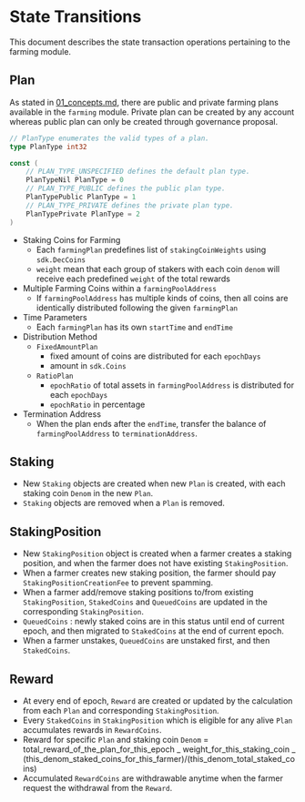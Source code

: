<!-- order: 3 -->

 # State Transitions

This document describes the state transaction operations pertaining to the farming module.

## Plan

As stated in [01_concepts.md](01_concepts.md), there are public and private farming plans available in the `farming` module. Private plan can be created by any account whereas public plan can only be created through governance proposal.

```go
// PlanType enumerates the valid types of a plan.
type PlanType int32

const (
    // PLAN_TYPE_UNSPECIFIED defines the default plan type.
    PlanTypeNil PlanType = 0
    // PLAN_TYPE_PUBLIC defines the public plan type.
    PlanTypePublic PlanType = 1
    // PLAN_TYPE_PRIVATE defines the private plan type.
    PlanTypePrivate PlanType = 2
)
```

- Staking Coins for Farming
  - Each `farmingPlan` predefines list of `stakingCoinWeights` using `sdk.DecCoins`
  - `weight` mean that each group of stakers with each coin `denom` will receive each predefined `weight` of the total rewards
- Multiple Farming Coins within a `farmingPoolAddress`
  - If `farmingPoolAddress` has multiple kinds of coins, then all coins are identically distributed following the given `farmingPlan`
- Time Parameters
  - Each `farmingPlan` has its own `startTime` and `endTime`
- Distribution Method
  - `FixedAmountPlan`
    - fixed amount of coins are distributed for each `epochDays`
    - amount in `sdk.Coins`
  - `RatioPlan`
    - `epochRatio` of total assets in `farmingPoolAddress` is distributed for each `epochDays`
    - `epochRatio` in percentage
- Termination Address
  - When the plan ends after the `endTime`, transfer the balance of `farmingPoolAddress` to `terminationAddress`.

## Staking

- New `Staking` objects are created when new `Plan` is created, with each staking coin `Denom` in the new `Plan`.
- `Staking` objects are removed when a `Plan` is removed.

## StakingPosition

- New `StakingPosition` object is created when a farmer creates a staking position, and when the farmer does not have existing `StakingPosition`.
- When a farmer creates new staking position, the farmer should pay `StakingPositionCreationFee` to prevent spamming.
- When a farmer add/remove staking positions to/from existing `StakingPosition`, `StakedCoins` and `QueuedCoins` are updated in the corresponding `StakingPosition`.
- `QueuedCoins` : newly staked coins are in this status until end of current epoch, and then migrated to `StakedCoins` at the end of current epoch.
- When a farmer unstakes, `QueuedCoins` are unstaked first, and then `StakedCoins`.

## Reward

- At every end of epoch, `Reward` are created or updated by the calculation from each `Plan` and corresponding `StakingPosition`.
- Every `StakedCoins` in `StakingPosition` which is eligible for any alive `Plan` accumulates rewards in `RewardCoins`.
- Reward for specific `Plan` and staking coin `Denom` = total_reward_of_the_plan_for_this_epoch _ weight_for_this_staking_coin _ (this_denom_staked_coins_for_this_farmer)/(this_denom_total_staked_coins)
- Accumulated `RewardCoins` are withdrawable anytime when the farmer request the withdrawal from the `Reward`.
